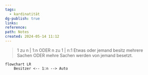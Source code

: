 ```yaml
---
tags:
  - kardinatität
dg-publish: true
links: 
reference: 
path: Notes
created: 2024-05-14 11:12
---
```

> 1 zu n | 1:n ODER n zu 1 | n:1
> Etwas oder jemand besitz mehrere Sachen ODER mehre Sachen werden von jemand besetzt.

```mermaid  
flowchart LR
    Besitzer <-- 1:n --> Auto

```